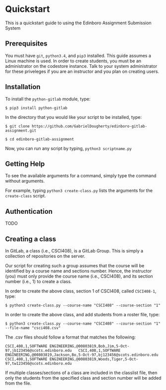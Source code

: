 Quickstart
==========

This is a quickstart guide to using the Edinboro Assignment Submission System

Prerequisites
-------------

You must have `git`, `python3.4`, and `pip3` installed. This guide assumes a Linux machine is used. In order to create students, you must be an administrator on the codestore instance. Talk to your system administrator for these priveleges if you are an instructor and you plan on creating users.

Installation
------------

To install the `python-gitlab` module, type:

`$ pip3 install python-gitlab`

In the directory that you would like your script to be installed, type:

`$ git clone https://github.com/GabrielDougherty/edinboro-gitlab-assignment.git`

`$ cd edinboro-gitlab-assignment`

Now, you can run any script by typing, `python3 scriptname.py`

Getting Help
------------

To see the available arguments for a command, simply type the command without arguments.

For example, typing `python3 create-class.py` lists the arguments for the `create-class` script.

Authentication
--------------

TODO

Creating a class
----------------

In GitLab, a class (i.e., CSCI408), is a GitLab Group. This is simply a collection of repositories on the server.

Our script for creating such a group assumes that the course will be identified by a course name and sections number. Hence, the instructor (you) must only provide the course name (i.e., CSCI408), and its section number (i.e., 1) to create a class.

In order to create the above class, section 1 of CSCI408, called `CSCI408-1`, type:

`​$ python3 create-class.py --course-name "CSCI408" --course-section "1"​`

In order to create the above class, and add students from a roster file, type:

`​$ python3 create-class.py --course-name "CSCI408" --course-section "1" --file-name "csci408.csv"​`

The .csv files should follow a format that matches the following:

`CSCI,408,1,SOFTWARE ENGINEERING,@00803819,Bob,Jim,5-Oct-97,jb123456@scots.edinboro.edu  
CSCI,408,1,SOFTWARE ENGINEERING,@00803819,Jackson,Bo,5-Oct-97,bj123456@scots.edinboro.edu  
CSCI,408,1,SOFTWARE ENGINEERING,@00803819,Woods,Tiger,5-Oct-97,tw123456@scots.edinboro.edu  `

If multiple classes/sections of a class are included in the classlist file, then only the students from the specified class and section number will be added from the file.
